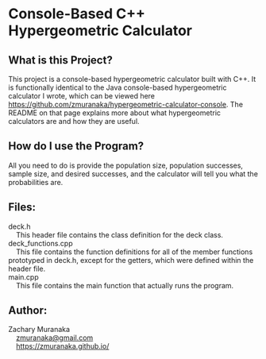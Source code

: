 # Console-Based C++ Hypergeometric Calculator

## What is this Project?

This project is a console-based hypergeometric calculator built with C++. It is functionally identical to the Java console-based hypergeometric calculator I wrote, which can be viewed here https://github.com/zmuranaka/hypergeometric-calculator-console. The README on that page explains more about what hypergeometric calculators are and how they are useful.

## How do I use the Program?

All you need to do is provide the population size, population successes, sample size, and desired successes, and the calculator will tell you what the probabilities are.

## Files:

deck.h  
&nbsp;&nbsp;&nbsp;&nbsp;This header file contains the class definition for the deck class.  
deck_functions.cpp  
&nbsp;&nbsp;&nbsp;&nbsp;This file contains the function definitions for all of the member functions prototyped in deck.h, except for the getters, which were defined within the header file.  
main.cpp  
&nbsp;&nbsp;&nbsp;&nbsp;This file contains the main function that actually runs the program.

## Author:

Zachary Muranaka  
&nbsp;&nbsp;&nbsp;&nbsp;zmuranaka@gmail.com  
&nbsp;&nbsp;&nbsp;&nbsp;https://zmuranaka.github.io/
